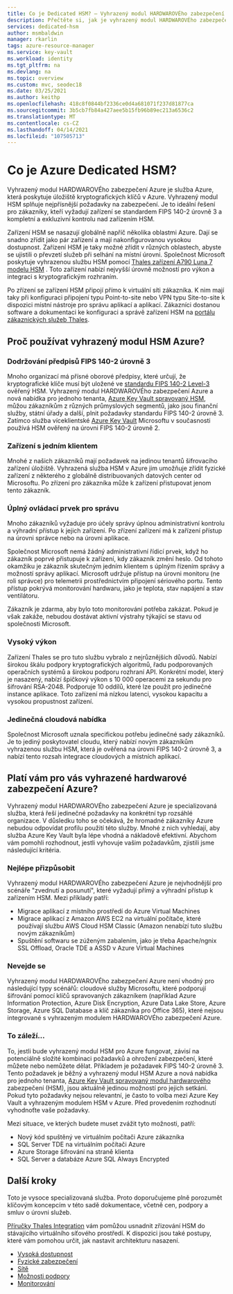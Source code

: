 ```yaml
---
title: Co je Dedicated HSM? – Vyhrazený modul HARDWAROVÉho zabezpečení Azure | Microsoft Docs
description: Přečtěte si, jak je vyhrazený modul HARDWAROVÉho zabezpečení Azure služba Azure, která poskytuje úložiště kryptografických klíčů v Azure.
services: dedicated-hsm
author: msmbaldwin
manager: rkarlin
tags: azure-resource-manager
ms.service: key-vault
ms.workload: identity
ms.tgt_pltfrm: na
ms.devlang: na
ms.topic: overview
ms.custom: mvc, seodec18
ms.date: 03/25/2021
ms.author: keithp
ms.openlocfilehash: 418c8f0844bf2336ce0d4a681071f237d81877ca
ms.sourcegitcommit: 3b5cb7fb84a427aee5b15fb96b89ec213a6536c2
ms.translationtype: MT
ms.contentlocale: cs-CZ
ms.lasthandoff: 04/14/2021
ms.locfileid: "107505713"
---
```

# <a name="what-is-azure-dedicated-hsm"></a>Co je Azure Dedicated HSM?

Vyhrazený modul HARDWAROVÉho zabezpečení Azure je služba Azure, která poskytuje úložiště kryptografických klíčů v Azure. Vyhrazený modul HSM splňuje nejpřísnější požadavky na zabezpečení. Je to ideální řešení pro zákazníky, kteří vyžadují zařízení se standardem FIPS 140-2 úrovně 3 a kompletní a exkluzivní kontrolu nad zařízením HSM. 

 Zařízení HSM se nasazují globálně napříč několika oblastmi Azure. Dají se snadno zřídit jako pár zařízení a mají nakonfigurovanou vysokou dostupnost. Zařízení HSM je taky možné zřídit v různých oblastech, abyste se ujistili o převzetí služeb při selhání na místní úrovni. Společnost Microsoft poskytuje vyhrazenou službu HSM pomocí [Thales zařízení A790 Luna 7 modelu HSM](https://cpl.thalesgroup.com/encryption/hardware-security-modules/network-hsms) . Toto zařízení nabízí nejvyšší úrovně možností pro výkon a integraci s kryptografickým rozhraním. 

Po zřízení se zařízení HSM připojí přímo k virtuální síti zákazníka. K nim mají taky při konfiguraci připojení typu Point-to-site nebo VPN typu Site-to-site k dispozici místní nástroje pro správu aplikací a aplikací. Zákazníci dostanou software a dokumentaci ke konfiguraci a správě zařízení HSM na [portálu zákaznických služeb Thales](https://supportportal.thalesgroup.com/csm).

## <a name="why-use-azure-dedicated-hsm"></a>Proč používat vyhrazený modul HSM Azure?

### <a name="fips-140-2-level-3-compliance"></a>Dodržování předpisů FIPS 140-2 úrovně 3

Mnoho organizací má přísné oborové předpisy, které určují, že kryptografické klíče musí být uložené ve [standardu FIPS 140-2 Level-3](https://csrc.nist.gov/publications/detail/fips/140/2/final) ověřený HSM. Vyhrazený modul HARDWAROVÉho zabezpečení Azure a nová nabídka pro jednoho tenanta, [Azure Key Vault spravovaný HSM](https://docs.microsoft.com/azure/key-vault/managed-hsm), můžou zákazníkům z různých průmyslových segmentů, jako jsou finanční služby, státní úřady a další, plnit požadavky standardu FIPS 140-2 úrovně 3. Zatímco služba víceklientské [Azure Key Vault](https://docs.microsoft.com/azure/key-vault) Microsoftu v současnosti používá HSM ověřený na úrovni FIPS 140-2 úrovně 2. 

### <a name="single-tenant-devices"></a>Zařízení s jedním klientem

Mnohé z našich zákazníků mají požadavek na jedinou tenantů šifrovacího zařízení úložiště. Vyhrazená služba HSM v Azure jim umožňuje zřídit fyzické zařízení z některého z globálně distribuovaných datových center od Microsoftu. Po zřízení pro zákazníka může k zařízení přistupovat jenom tento zákazník.

### <a name="full-administrative-control"></a>Úplný ovládací prvek pro správu

Mnoho zákazníků vyžaduje pro účely správy úplnou administrativní kontrolu a výhradní přístup k jejich zařízení. Po zřízení zařízení má k zařízení přístup na úrovni správce nebo na úrovni aplikace.

 Společnost Microsoft nemá žádný administrativní řídicí prvek, když ho zákazník poprvé přistupuje k zařízení, kdy zákazník změní heslo. Od tohoto okamžiku je zákazník skutečným jedním klientem s úplným řízením správy a možností správy aplikací. Microsoft udržuje přístup na úrovni monitoru (ne roli správce) pro telemetrii prostřednictvím připojení sériového portu. Tento přístup pokrývá monitorování hardwaru, jako je teplota, stav napájení a stav ventilátoru. 
 
 Zákazník je zdarma, aby bylo toto monitorování potřeba zakázat. Pokud je však zakáže, nebudou dostávat aktivní výstrahy týkající se stavu od společnosti Microsoft.

### <a name="high-performance"></a>Vysoký výkon

Zařízení Thales se pro tuto službu vybralo z nejrůznějších důvodů. Nabízí širokou škálu podpory kryptografických algoritmů, řadu podporovaných operačních systémů a širokou podporu rozhraní API. Konkrétní model, který je nasazený, nabízí špičkový výkon s 10 000 operacemi za sekundu pro šifrování RSA-2048. Podporuje 10 oddílů, které lze použít pro jedinečné instance aplikace. Toto zařízení má nízkou latenci, vysokou kapacitu a vysokou propustnost zařízení.

### <a name="unique-cloud-based-offering"></a>Jedinečná cloudová nabídka

Společnost Microsoft uznala specifickou potřebu jedinečné sady zákazníků. Je to jediný poskytovatel cloudu, který nabízí novým zákazníkům vyhrazenou službu HSM, která je ověřená na úrovni FIPS 140-2 úrovně 3, a nabízí tento rozsah integrace cloudových a místních aplikací.

## <a name="is-azure-dedicated-hsm-right-for-you"></a>Platí vám pro vás vyhrazené hardwarové zabezpečení Azure?

Vyhrazený modul HARDWAROVÉho zabezpečení Azure je specializovaná služba, která řeší jedinečné požadavky na konkrétní typ rozsáhlé organizace. V důsledku toho se očekává, že hromadné zákazníky Azure nebudou odpovídat profilu použití této služby. Mnohé z nich vyhledají, aby služba Azure Key Vault byla lépe vhodná a nákladově efektivní. Abychom vám pomohli rozhodnout, jestli vyhovuje vašim požadavkům, zjistili jsme následující kritéria.

### <a name="best-fit"></a>Nejlépe přizpůsobit

Vyhrazený modul HARDWAROVÉho zabezpečení Azure je nejvhodnější pro scénáře "zvednutí a posunutí", které vyžadují přímý a výhradní přístup k zařízením HSM. Mezi příklady patří:

- Migrace aplikací z místního prostředí do Azure Virtual Machines
- Migrace aplikací z Amazon AWS EC2 na virtuální počítače, které používají službu AWS Cloud HSM Classic (Amazon nenabízí tuto službu novým zákazníkům)
- Spuštění softwaru se zúženým zabalením, jako je třeba Apache/ngnix SSL Offload, Oracle TDE a ASSD v Azure Virtual Machines 

### <a name="not-a-fit"></a>Nevejde se

Vyhrazený modul HARDWAROVÉho zabezpečení Azure není vhodný pro následující typy scénářů: cloudové služby Microsoftu, které podporují šifrování pomocí klíčů spravovaných zákazníkem (například Azure Information Protection, Azure Disk Encryption, Azure Data Lake Store, Azure Storage, Azure SQL Database a klíč zákazníka pro Office 365), které nejsou integrované s vyhrazeným modulem HARDWAROVÉho zabezpečení Azure.

### <a name="it-depends"></a>To záleží...

To, jestli bude vyhrazený modul HSM pro Azure fungovat, závisí na potenciálně složité kombinaci požadavků a ohrožení zabezpečení, které můžete nebo nemůžete dělat. Příkladem je požadavek FIPS 140-2 úrovně 3. Tento požadavek je běžný a vyhrazený modul HSM Azure a nová nabídka pro jednoho tenanta, [Azure Key Vault spravovaný modul hardwarového](https://docs.microsoft.com/azure/key-vault/managed-hsm) zabezpečení (HSM), jsou aktuálně jedinou možností pro jejich setkání. Pokud tyto požadavky nejsou relevantní, je často to volba mezi Azure Key Vault a vyhrazeným modulem HSM v Azure. Před provedením rozhodnutí vyhodnoťte vaše požadavky.

Mezi situace, ve kterých budete muset zvážit tyto možnosti, patří: 

- Nový kód spuštěný ve virtuálním počítači Azure zákazníka
- SQL Server TDE na virtuálním počítači Azure
- Azure Storage šifrování na straně klienta
- SQL Server a databáze Azure SQL Always Encrypted

## <a name="next-steps"></a>Další kroky

Toto je vysoce specializovaná služba. Proto doporučujeme plně porozumět klíčovým koncepcím v této sadě dokumentace, včetně cen, podpory a smluv o úrovni služeb. 

[Příručky Thales Integration](https://cpl.thalesgroup.com/partners/overview) vám pomůžou usnadnit zřizování HSM do stávajícího virtuálního síťového prostředí. K dispozici jsou také postupy, které vám pomohou určit, jak nastavit architekturu nasazení.

* [Vysoká dostupnost](high-availability.md)
* [Fyzické zabezpečení](physical-security.md)
* [Sítě](networking.md)
* [Možnosti podpory](supportability.md)
* [Monitorování](monitoring.md)
